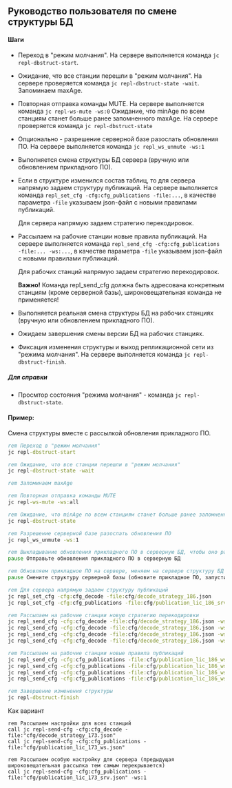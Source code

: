 ## Руководство пользователя по смене структуры БД

#### Шаги

- Переход в "режим молчания". На сервере выполняется команда `jc repl-dbstruct-start`.  
- Ожидание, что все станции перешли в "режим молчания". На сервере проверяется команда `jc repl-dbstruct-state -wait`.
  Запоминаем maxAge. 
- Повторная отправка команды MUTE. На сервере выполняется команда `jc repl-ws-mute -ws:0`
  Ожидание, что minAge по всем станциям станет больше ранее запомненного maxAge. На сервере проверяется команда `jc repl-dbstruct-state`
- Опционально - разрешение серверной базе разослать обновления ПО. На сервере выполняется команда `jc repl_ws_unmute -ws:1`
- Выполняется смена структуры БД сервера (вручную или обновлением прикладного ПО).
- Если в структуре изменился состав таблиц, то для сервера напрямую задаем структуру публикаций. 
  На сервере выполняется команда `repl_set_cfg -cfg:cfg_publications -file:...`, 
  в качестве параметра `-file` указываем json-файл с новыми правилами публикаций.

  Для сервера напрямую задаем стратегию перекодировок. 
- Рассылаем на рабочие станции новые правила публикаций. 
  На сервере выполняется команда `repl_send_cfg -cfg:cfg_publications -file:... -ws:...`,
  в качестве параметра `-file` указываем json-файл с новыми правилами публикаций. 

  Для рабочих станций напрямую задаем стратегию перекодировок. 

  **Важно!** Команда repl_send_cfg должна быть адресована конкретным станциям (кроме серверной базы),
  широковещательная команда не применяется! 
- Выполняется реальная смена структуры БД на рабочих станциях (вручную или обновлением прикладного ПО). 
- Ожидаем завершения смены версии БД на рабочих станциях.
- Фиксация изменения структуры и выход репликационной сети из "режима молчания". 
  На сервере выполняется команда `jc repl-dbstruct-finish`. 

##### Для справки

- Просмтор состояния "режима молчания" - команда `jc repl-dbstruct-state`.

#### Пример:

Смена структуры вместе с рассылкой обновления прикладного ПО.

~~~ bat
rem Переход в "режим молчания"
jc repl-dbstruct-start

rem Ожидание, что все станции перешли в "режим молчания" 
jc repl-dbstruct-state -wait

rem Запоминаем maxAge 

rem Повторная отправка команды MUTE  
jc repl-ws-mute -ws:all

rem Ожидание, что minAge по всем станциям станет больше ранее запомненного maxAge 
jc repl-dbstruct-state 

rem Разрешение серверной базе разослать обновления ПО
jc repl_ws_unmute -ws:1

rem Выкладывание обновления прикладного ПО в серверную БД, чтобы оно разошлось по репликации
pause Отправьте обновления прикладного ПО в серверную БД

rem Обновляем прикладное ПО на сервере, меняем на сервере структуру БД
pause Смените структуру серверной базы (обновите прикладное ПО, запустите, дождитесь смены структуры БД сервера)

rem Для сервера напрямую задаем структуру публикаций
jc repl_set_cfg -cfg:cfg_decode -file:cfg/decode_strategy_186.json
jc repl_set_cfg -cfg:cfg_publications -file:cfg/publication_lic_186_srv.json

rem Рассылаем на рабочие станции новую стратегию перекодировки
jc repl_send_cfg -cfg:cfg_decode -file:cfg/decode_strategy_186.json -ws:2
jc repl_send_cfg -cfg:cfg_decode -file:cfg/decode_strategy_186.json -ws:3
jc repl_send_cfg -cfg:cfg_decode -file:cfg/decode_strategy_186.json -ws:4
jc repl_send_cfg -cfg:cfg_decode -file:cfg/decode_strategy_186.json -ws:5

rem Рассылаем на рабочие станции новые правила публикаций
jc repl_send_cfg -cfg:cfg_publications -file:cfg/publication_lic_186_ws.json -ws:2
jc repl_send_cfg -cfg:cfg_publications -file:cfg/publication_lic_186_ws.json -ws:3
jc repl_send_cfg -cfg:cfg_publications -file:cfg/publication_lic_186_ws.json -ws:4
jc repl_send_cfg -cfg:cfg_publications -file:cfg/publication_lic_186_ws.json -ws:5

rem Завершение изменения структуры
jc repl-dbstruct-finish
~~~

Как вариант

~~~
rem Рассылаем настройки для всех станций
call jc repl-send-cfg -cfg:cfg_decode -file:"cfg/decode_strategy_173.json"
call jc repl-send-cfg -cfg:cfg_publications -file:"cfg/publication_lic_173_ws.json"

rem Рассылаем особую настройку для сервера (предыдущая широковещательная рассылка тем самым перекрывается)
call jc repl-send-cfg -cfg:cfg_publications -file:"cfg/publication_lic_173_srv.json" -ws:1
~~~
